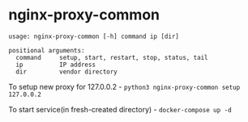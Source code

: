 # nginx-proxy-common

    usage: nginx-proxy-common [-h] command ip [dir]

    positional arguments:
      command     setup, start, restart, stop, status, tail
      ip          IP address
      dir         vendor directory

To setup new proxy for 127.0.0.2 - `python3 nginx-proxy-common setup 127.0.0.2`

To start service(in fresh-created directory) - `docker-compose up -d`